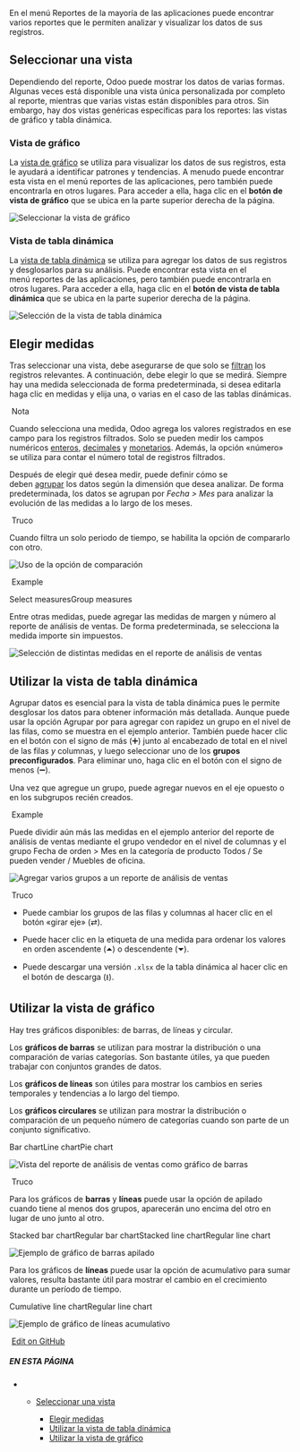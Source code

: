 En el menú Reportes de la mayoría de las aplicaciones puede encontrar varios reportes que le permiten analizar y visualizar los datos de sus registros.

## Seleccionar una vista[](https://www.odoo.com/documentation/17.0/es/applications/essentials/reporting.html#selecting-a-view "Enlazar permanentemente con este título")

Dependiendo del reporte, Odoo puede mostrar los datos de varias formas. Algunas veces está disponible una vista única personalizada por completo al reporte, mientras que varias vistas están disponibles para otros. Sin embargo, hay dos vistas genéricas específicas para los reportes: las vistas de gráfico y tabla dinámica.

### Vista de gráfico[](https://www.odoo.com/documentation/17.0/es/applications/essentials/reporting.html#graph-view "Enlazar permanentemente con este título")

La [vista de gráfico](https://www.odoo.com/documentation/17.0/es/applications/essentials/reporting.html#reporting-using-graph) se utiliza para visualizar los datos de sus registros, esta le ayudará a identificar patrones y tendencias. A menudo puede encontrar esta vista en el menú reportes de las aplicaciones, pero también puede encontrarla en otros lugares. Para acceder a ella, haga clic en el **botón de vista de gráfico** que se ubica en la parte superior derecha de la página.

![Seleccionar la vista de gráfico](https://www.odoo.com/documentation/17.0/es/_images/graph-button.png)

### Vista de tabla dinámica[](https://www.odoo.com/documentation/17.0/es/applications/essentials/reporting.html#pivot-view "Enlazar permanentemente con este título")

La [vista de tabla dinámica](https://www.odoo.com/documentation/17.0/es/applications/essentials/reporting.html#reporting-using-pivot) se utiliza para agregar los datos de sus registros y desglosarlos para su análisis. Puede encontrar esta vista en el menú reportes de las aplicaciones, pero también puede encontrarla en otros lugares. Para acceder a ella, haga clic en el **botón de vista de tabla dinámica** que se ubica en la parte superior derecha de la página.

![Selección de la vista de tabla dinámica](https://www.odoo.com/documentation/17.0/es/_images/pivot-button.png)

## Elegir medidas[](https://www.odoo.com/documentation/17.0/es/applications/essentials/reporting.html#choosing-measures "Enlazar permanentemente con este título")

Tras seleccionar una vista, debe asegurarse de que solo se [filtran](https://www.odoo.com/documentation/17.0/es/applications/essentials/search.html) los registros relevantes. A continuación, debe elegir lo que se medirá. Siempre hay una medida seleccionada de forma predeterminada, si desea editarla haga clic en medidas y elija una, o varias en el caso de las tablas dinámicas.

 Nota

Cuando selecciona una medida, Odoo agrega los valores registrados en ese campo para los registros filtrados. Solo se pueden medir los campos numéricos [enteros](https://www.odoo.com/documentation/17.0/es/applications/studio/fields.html#studio-fields-simple-fields-integer), [decimales](https://www.odoo.com/documentation/17.0/es/applications/studio/fields.html#studio-fields-simple-fields-decimal) y [monetarios](https://www.odoo.com/documentation/17.0/es/applications/studio/fields.html#studio-fields-simple-fields-monetary). Además, la opción «número» se utiliza para contar el número total de registros filtrados.

Después de elegir qué desea medir, puede definir cómo se deben [agrupar](https://www.odoo.com/documentation/17.0/es/applications/essentials/search.html#search-group) los datos según la dimensión que desea analizar. De forma predeterminada, los datos se agrupan por _Fecha > Mes_ para analizar la evolución de las medidas a lo largo de los meses.

 Truco

Cuando filtra un solo periodo de tiempo, se habilita la opción de compararlo con otro.

![Uso de la opción de comparación](https://www.odoo.com/documentation/17.0/es/_images/comparison.png)

 Example

Select measuresGroup measures

Entre otras medidas, puede agregar las medidas de margen y número al reporte de análisis de ventas. De forma predeterminada, se selecciona la medida importe sin impuestos.

![Selección de distintas medidas en el reporte de análisis de ventas](https://www.odoo.com/documentation/17.0/es/_images/measures.png)

## Utilizar la vista de tabla dinámica[](https://www.odoo.com/documentation/17.0/es/applications/essentials/reporting.html#using-the-pivot-view "Enlazar permanentemente con este título")

Agrupar datos es esencial para la vista de tabla dinámica pues le permite desglosar los datos para obtener información más detallada. Aunque puede usar la opción Agrupar por para agregar con rapidez un grupo en el nivel de las filas, como se muestra en el ejemplo anterior. También puede hacer clic en el botón con el signo de más (➕) junto al encabezado de total en el nivel de las filas _y_ columnas, y luego seleccionar uno de los **grupos preconfigurados**. Para eliminar uno, haga clic en el botón con el signo de menos (➖).

Una vez que agregue un grupo, puede agregar nuevos en el eje opuesto o en los subgrupos recién creados.

 Example

Puede dividir aún más las medidas en el ejemplo anterior del reporte de análisis de ventas mediante el grupo vendedor en el nivel de columnas y el grupo Fecha de orden > Mes en la categoría de producto Todos / Se pueden vender / Muebles de oficina.

![Agregar varios grupos a un reporte de análisis de ventas](https://www.odoo.com/documentation/17.0/es/_images/multiple-groups.png)

 Truco

- Puede cambiar los grupos de las filas y columnas al hacer clic en el botón «girar eje» (⇄).
    
- Puede hacer clic en la etiqueta de una medida para ordenar los valores en orden ascendente (⏶) o descendente (⏷).
    
- Puede descargar una versión `.xlsx` de la tabla dinámica al hacer clic en el botón de descarga (⭳).
    

## Utilizar la vista de gráfico[](https://www.odoo.com/documentation/17.0/es/applications/essentials/reporting.html#using-the-graph-view "Enlazar permanentemente con este título")

Hay tres gráficos disponibles: de barras, de líneas y circular.

Los **gráficos de barras** se utilizan para mostrar la distribución o una comparación de varias categorías. Son bastante útiles, ya que pueden trabajar con conjuntos grandes de datos.

Los **gráficos de líneas** son útiles para mostrar los cambios en series temporales y tendencias a lo largo del tiempo.

Los **gráficos circulares** se utilizan para mostrar la distribución o comparación de un pequeño número de categorías cuando son parte de un conjunto significativo.

Bar chartLine chartPie chart

![Vista del reporte de análisis de ventas como gráfico de barras](https://www.odoo.com/documentation/17.0/es/_images/bar.png)

 Truco

Para los gráficos de **barras** y **líneas** puede usar la opción de apilado cuando tiene al menos dos grupos, aparecerán uno encima del otro en lugar de uno junto al otro.

Stacked bar chartRegular bar chartStacked line chartRegular line chart

![Ejemplo de gráfico de barras apilado](https://www.odoo.com/documentation/17.0/es/_images/stacked-bar.png)

Para los gráficos de **líneas** puede usar la opción de acumulativo para sumar valores, resulta bastante útil para mostrar el cambio en el crecimiento durante un período de tiempo.

Cumulative line chartRegular line chart

![Ejemplo de gráfico de líneas acumulativo](https://www.odoo.com/documentation/17.0/es/_images/cumulative.png)

 [Edit on GitHub](https://github.com/odoo/documentation/edit/17.0/content/applications/essentials/reporting.rst)

##### EN ESTA PÁGINA

- - [Seleccionar una vista](https://www.odoo.com/documentation/17.0/es/applications/essentials/reporting.html#selecting-a-view)
        
    - [Elegir medidas](https://www.odoo.com/documentation/17.0/es/applications/essentials/reporting.html#choosing-measures)
    - [Utilizar la vista de tabla dinámica](https://www.odoo.com/documentation/17.0/es/applications/essentials/reporting.html#using-the-pivot-view)
    - [Utilizar la vista de gráfico](https://www.odoo.com/documentation/17.0/es/applications/essentials/reporting.html#using-the-graph-view)